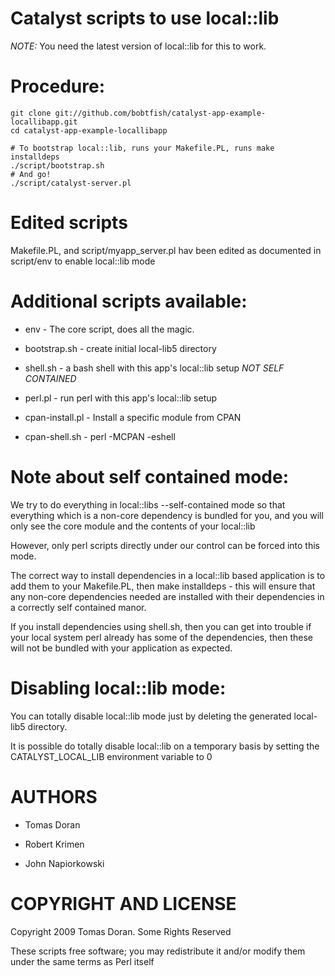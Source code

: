 # Catalyst scripts to use local::lib

*NOTE:* You need the latest version of local::lib for this to work.

# Procedure:

    git clone git://github.com/bobtfish/catalyst-app-example-locallibapp.git
    cd catalyst-app-example-locallibapp
    
    # To bootstrap local::lib, runs your Makefile.PL, runs make installdeps
    ./script/bootstrap.sh
    # And go!
    ./script/catalyst-server.pl

# Edited scripts

Makefile.PL, and script/myapp_server.pl hav been edited as documented in
script/env to enable local::lib mode

# Additional scripts available:

  * env - The core script, does all the magic.
  * bootstrap.sh - create initial local-lib5 directory

  * shell.sh - a bash shell with this app's local::lib setup _NOT SELF CONTAINED_
  * perl.pl - run perl with this app's local::lib setup

  * cpan-install.pl - Install a specific module from CPAN
  * cpan-shell.sh - perl -MCPAN -eshell

# Note about self contained mode:

We try to do everything in local::libs --self-contained mode
so that everything which is a non-core dependency is bundled for you,
and you will only see the core module and the contents of your local::lib

However, only perl scripts directly under our control can be forced into
this mode.

The correct way to install dependencies in a local::lib based application
is to add them to your Makefile.PL, then make installdeps - this will
ensure that any non-core dependencies needed are installed with their
dependencies in a correctly self contained manor.

If you install dependencies using shell.sh, then you can get into trouble
if your local system perl already has some of the dependencies, then these
will not be bundled with your application as expected.

# Disabling local::lib mode:

You can totally disable local::lib mode just by deleting the generated
local-lib5 directory.

It is possible do totally disable local::lib on a temporary basis by setting
the CATALYST_LOCAL_LIB environment variable to 0

# AUTHORS

  * Tomas Doran

  * Robert Krimen

  * John Napiorkowski

# COPYRIGHT AND LICENSE

Copyright 2009 Tomas Doran. Some Rights Reserved

These scripts free software; you may redistribute it and/or modify them under the same terms as Perl itself

